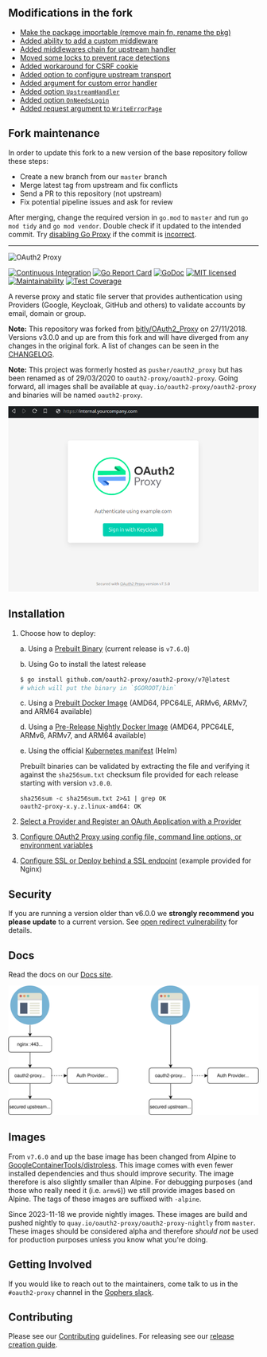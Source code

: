 ## Modifications in the fork
- [Make the package importable (remove main fn, rename the pkg)](https://github.com/keboola/go-oauth2-proxy/commit/789f4d1f85c8d2257b614c154407b1058d9d0c8a)
- [Added ability to add a custom middleware](https://github.com/keboola/go-oauth2-proxy/commit/bf4d486c80855a85ee956aee14c6cf3ef4d85407)
- [Added middlewares chain for upstream handler](https://github.com/keboola/go-oauth2-proxy/commit/c74325648bd7364d829cd9464fe2b6488bfbb260)
- [Moved some locks to prevent race detections](https://github.com/keboola/go-oauth2-proxy/commit/d4f9ab6b7147eb9d34be4441ce50db2d61c4d0f2)
- [Added workaround for CSRF cookie](https://github.com/keboola/go-oauth2-proxy/commit/5486c9884b2953ba1a2d4efd0c89f527953104d1)
- [Added option to configure upstream transport](https://github.com/keboola/go-oauth2-proxy/commit/8bde35a277a8548e12e9ad01f0658da22cbf04b6)
- [Added argument for custom error handler](https://github.com/keboola/go-oauth2-proxy/commit/f9b5f906a4f40da25437425cc4e4b5a932ca2f36) 
- [Added option `UpstreamHandler`](https://github.com/keboola/go-oauth2-proxy/commit/2b0c2a99d50ba80b68ffba8175ebc3b9311f6496)
- [Added option `OnNeedsLogin`](https://github.com/keboola/go-oauth2-proxy/commit/efea780d43062f8a61c84cda65e6742835f64dbd)
- [Added request argument to `WriteErrorPage`](https://github.com/keboola/go-oauth2-proxy/commit/757d1371618332e79bc70a6371654b740b754a26)


## Fork maintenance

In order to update this fork to a new version of the base repository follow these steps:

- Create a new branch from our `master` branch
- Merge latest tag from upstream and fix conflicts
- Send a PR to this repository (not upstream)
- Fix potential pipeline issues and ask for review

After merging, change the required version in `go.mod` to `master` and run `go mod tidy` and `go mod vendor`. Double check if it updated to the intended commit. Try [disabling Go Proxy](https://webtips.fly.dev/how-to-disable-go-proxy/) if the commit is [incorrect](https://proxy.golang.org/#faq-new-version).

------

![OAuth2 Proxy](docs/static/img/logos/OAuth2_Proxy_horizontal.svg)

[![Continuous Integration](https://github.com/oauth2-proxy/oauth2-proxy/actions/workflows/ci.yaml/badge.svg)](https://github.com/oauth2-proxy/oauth2-proxy/actions/workflows/ci.yaml)
[![Go Report Card](https://goreportcard.com/badge/github.com/oauth2-proxy/oauth2-proxy)](https://goreportcard.com/report/github.com/oauth2-proxy/oauth2-proxy)
[![GoDoc](https://godoc.org/github.com/oauth2-proxy/oauth2-proxy?status.svg)](https://godoc.org/github.com/oauth2-proxy/oauth2-proxy)
[![MIT licensed](https://img.shields.io/badge/license-MIT-blue.svg)](./LICENSE)
[![Maintainability](https://api.codeclimate.com/v1/badges/a58ff79407212e2beacb/maintainability)](https://codeclimate.com/github/oauth2-proxy/oauth2-proxy/maintainability)
[![Test Coverage](https://api.codeclimate.com/v1/badges/a58ff79407212e2beacb/test_coverage)](https://codeclimate.com/github/oauth2-proxy/oauth2-proxy/test_coverage)

A reverse proxy and static file server that provides authentication using Providers (Google, Keycloak, GitHub and others)
to validate accounts by email, domain or group.

**Note:** This repository was forked from [bitly/OAuth2_Proxy](https://github.com/bitly/oauth2_proxy) on 27/11/2018.
Versions v3.0.0 and up are from this fork and will have diverged from any changes in the original fork.
A list of changes can be seen in the [CHANGELOG](CHANGELOG.md).

**Note:** This project was formerly hosted as `pusher/oauth2_proxy` but has been renamed as of 29/03/2020 to `oauth2-proxy/oauth2-proxy`.
Going forward, all images shall be available at `quay.io/oauth2-proxy/oauth2-proxy` and binaries will be named `oauth2-proxy`.

![Sign In Page](docs/static/img/sign-in-page.png)

## Installation

1.  Choose how to deploy:

    a. Using a [Prebuilt Binary](https://github.com/oauth2-proxy/oauth2-proxy/releases) (current release is `v7.6.0`)

    b. Using Go to install the latest release
    ```bash
    $ go install github.com/oauth2-proxy/oauth2-proxy/v7@latest
    # which will put the binary in `$GOROOT/bin`
    ```
    c. Using a [Prebuilt Docker Image](https://quay.io/oauth2-proxy/oauth2-proxy) (AMD64, PPC64LE, ARMv6, ARMv7, and ARM64 available)

    d. Using a [Pre-Release Nightly Docker Image](https://quay.io/oauth2-proxy/oauth2-proxy-nightly) (AMD64, PPC64LE, ARMv6, ARMv7, and ARM64 available)

    e. Using the official [Kubernetes manifest](https://github.com/oauth2-proxy/manifests) (Helm)

    Prebuilt binaries can be validated by extracting the file and verifying it against the `sha256sum.txt` checksum file provided for each release starting with version `v3.0.0`.

    ```
    sha256sum -c sha256sum.txt 2>&1 | grep OK
    oauth2-proxy-x.y.z.linux-amd64: OK
    ```

2.  [Select a Provider and Register an OAuth Application with a Provider](https://oauth2-proxy.github.io/oauth2-proxy/docs/configuration/oauth_provider)
3.  [Configure OAuth2 Proxy using config file, command line options, or environment variables](https://oauth2-proxy.github.io/oauth2-proxy/docs/configuration/overview)
4.  [Configure SSL or Deploy behind a SSL endpoint](https://oauth2-proxy.github.io/oauth2-proxy/docs/configuration/tls) (example provided for Nginx)


## Security

If you are running a version older than v6.0.0 we **strongly recommend you please update** to a current version.
See [open redirect vulnerability](https://github.com/oauth2-proxy/oauth2-proxy/security/advisories/GHSA-5m6c-jp6f-2vcv) for details.

## Docs

Read the docs on our [Docs site](https://oauth2-proxy.github.io/oauth2-proxy/docs/).

![OAuth2 Proxy Architecture](docs/static/img/architecture.svg)

## Images

From `v7.6.0` and up the base image has been changed from Alpine to [GoogleContainerTools/distroless](https://github.com/GoogleContainerTools/distroless).
This image comes with even fewer installed dependencies and thus should improve security. The image therefore is also slightly smaller than Alpine.
For debugging purposes (and those who really need it (i.e. `armv6`)) we still provide images based on Alpine. The tags of these images are suffixed with `-alpine`.

Since 2023-11-18 we provide nightly images. These images are build and pushed nightly to `quay.io/oauth2-proxy/oauth2-proxy-nightly` from `master`.
These images should be considered alpha and therefore *should not* be used for production purposes unless you know what you're doing.

## Getting Involved

If you would like to reach out to the maintainers, come talk to us in the `#oauth2-proxy` channel in the [Gophers slack](http://gophers.slack.com/).

## Contributing

Please see our [Contributing](CONTRIBUTING.md) guidelines. For releasing see our [release creation guide](RELEASE.md).
